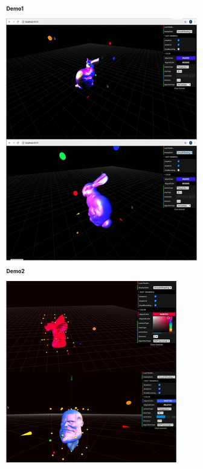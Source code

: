 #### Demo1
<img align='middle' src="./docs/1.bunny.gif" width="600" height="320">
<img align='middle' src="./docs/3.bunny.gif" width="600" height="320"> 

#### Demo2
<img align='left' src="./docs/4.gargoyle.gif" width="450" height="240"> 
<img align='left' src="./docs/5.head.gif" width="450" height="240"> 
